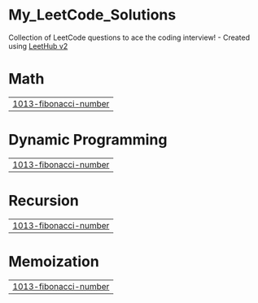 # My_LeetCode_Solutions
Collection of LeetCode questions to ace the coding interview! - Created using [LeetHub v2](https://github.com/arunbhardwaj/LeetHub-2.0)


# Math
|  |
| ------- |
| [1013-fibonacci-number](https://github.com/shobhit0888/My_LeetCode_Solutions/tree/master/1013-fibonacci-number) |
# Dynamic Programming
|  |
| ------- |
| [1013-fibonacci-number](https://github.com/shobhit0888/My_LeetCode_Solutions/tree/master/1013-fibonacci-number) |
# Recursion
|  |
| ------- |
| [1013-fibonacci-number](https://github.com/shobhit0888/My_LeetCode_Solutions/tree/master/1013-fibonacci-number) |
# Memoization
|  |
| ------- |
| [1013-fibonacci-number](https://github.com/shobhit0888/My_LeetCode_Solutions/tree/master/1013-fibonacci-number) |